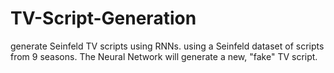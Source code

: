 # TV-Script-Generation
generate   Seinfeld TV scripts using RNNs. using a Seinfeld dataset of scripts from 9 seasons. The Neural Network  will generate a new, "fake" TV script.
